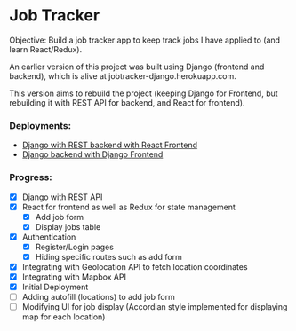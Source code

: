 # Job Tracker

Objective: Build a job tracker app to keep track jobs I have applied to (and learn React/Redux).

An earlier version of this project was built using Django (frontend and backend), which is alive at jobtracker-django.herokuapp.com.

This version aims to rebuild the project (keeping Django for Frontend, but rebuilding it with REST API for backend, and React for frontend).

### Deployments:

- [Django with REST backend with React Frontend](https://jobtracker-react.herokuapp.com/)
- [Django backend with Django Frontend](https://jobtracker-django.herokuapp.com/)

### Progress:

- [x] Django with REST API
- [x] React for frontend as well as Redux for state management
  - [x] Add job form
  - [x] Display jobs table
- [x] Authentication
  - [x] Register/Login pages
  - [x] Hiding specific routes such as add form
- [x] Integrating with Geolocation API to fetch location coordinates
- [x] Integrating with Mapbox API
- [x] Initial Deployment
- [ ] Adding autofill (locations) to add job form
- [ ] Modifying UI for job display (Accordian style implemented for displaying map for each location)
